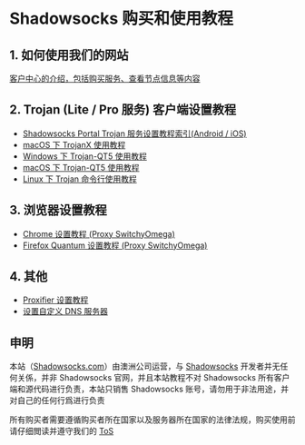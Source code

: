 # Shadowsocks 购买和使用教程

## 1. 如何使用我们的网站

[客户中心的介绍，包括购买服务、查看节点信息等内容](zh_CN/introduction-of-client-portal.md)

## 2. Trojan (Lite / Pro 服务) 客户端设置教程

- [Shadowsocks Portal Trojan 服务设置教程索引(Android / iOS)](https://portal.shadowsocks.nz/knowledgebase/151/)
- [macOS 下 TrojanX 使用教程](zh_CN/trojan/macos-trojanx-setup-guide.md)
- [Windows 下 Trojan-QT5 使用教程](https://portal.shadowsocks.nz/knowledgebase/161/)
- [macOS 下 Trojan-QT5 使用教程](https://portal.shadowsocks.nz/knowledgebase/162/)
- [Linux 下 Trojan 命令行使用教程](https://portal.shadowsocks.nz/knowledgebase/160/)

## 3. 浏览器设置教程  

- [Chrome 设置教程 (Proxy SwitchyOmega) ](zh_CN/browser/chrome-setup-guide.md)
- [Firefox Quantum 设置教程 (Proxy SwitchyOmega)](zh_CN/browser/firefox-setup-guide.md)

## 4. 其他
- [Proxifier 设置教程](zh_CN/proxifier-settings.md)  
- [设置自定义 DNS 服务器](zh_CN/dns-setup-guide.md)  

## 申明  

本站（[Shadowsocks.com](https://shadowsocks.com/)）由澳洲公司运营，与 [Shadowsocks](https://github.com/shadowsocks) 开发者并无任何关係，并非 Shadowsocks 官网，并且本站教程不对 Shadowsocks 所有客户端和源代码进行负责，本站只销售 Shadowsocks 账号，请勿用于非法用途，并对自己的任何行爲进行负责

所有购买者需要遵循购买者所在国家以及服务器所在国家的法律法规，购买使用前请仔细閲读并遵守我们的 [ToS](https://shadowsocks.com/tos.html)
